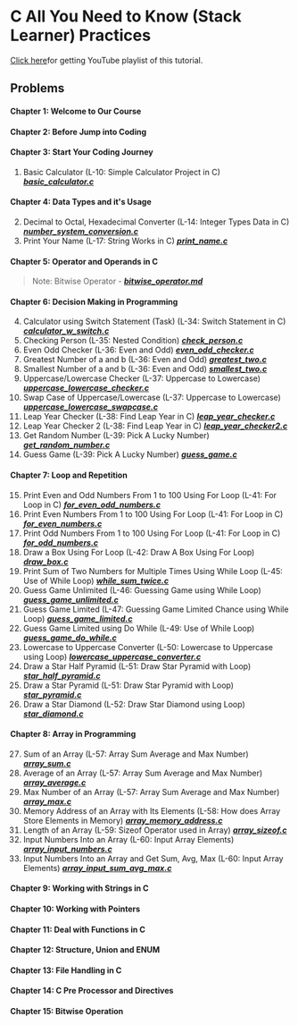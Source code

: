 # C All You Need to Know (Stack Learner) Practices
[Click here](https://www.youtube.com/watch?v=982nK2Vdk_o&list=PL_XxuZqN0xVASsjyqiNzgjUWHbDkN2Scy&index=1)for getting YouTube playlist of this tutorial.

## Problems
#### Chapter 1: Welcome to Our Course
#### Chapter 2: Before Jump into Coding
#### Chapter 3: Start Your Coding Journey
1. Basic Calculator (L-10: Simple Calculator Project in C) ***[basic_calculator.c](./basic_calculator.c)***
#### Chapter 4: Data Types and it's Usage
2. Decimal to Octal, Hexadecimal Converter (L-14: Integer Types Data in C) ***[number_system_conversion.c](number_system_conversion.c)***
3. Print Your Name (L-17: String Works in C) ***[print_name.c](print_name.c)***
#### Chapter 5: Operator and Operands in C
> Note: Bitwise Operator - ***[bitwise_operator.md](./bitwise_operator.md)***
#### Chapter 6: Decision Making in Programming
4. Calculator using Switch Statement (Task) (L-34: Switch Statement in C) ***[calculator_w_switch.c](./calculator_w_switch.c)***
5. Checking Person (L-35: Nested Condition) ***[check_person.c](./check_person.c)***
6. Even Odd Checker (L-36: Even and Odd) ***[even_odd_checker.c](./even_odd_checker.c)***
7. Greatest Number of a and b (L-36: Even and Odd) ***[greatest_two.c](./greatest_two.c)***
8. Smallest Number of a and b (L-36: Even and Odd) ***[smallest_two.c](./smallest_two.c)***
9. Uppercase/Lowercase Checker (L-37: Uppercase to Lowercase) ***[uppercase_lowercase_checker.c](./uppercase_lowercase_checker.c)***
10. Swap Case of Uppercase/Lowercase (L-37: Uppercase to Lowercase) ***[uppercase_lowercase_swapcase.c](./uppercase_lowercase_swapcase.c)***
11. Leap Year Checker (L-38: Find Leap Year in C) ***[leap_year_checker.c](./leap_year_checker.c)***
12. Leap Year Checker 2 (L-38: Find Leap Year in C) ***[leap_year_checker2.c](./leap_year_checker2.c)***
13. Get Random Number (L-39: Pick A Lucky Number) ***[get_random_number.c](./get_random_number.c)***
14. Guess Game (L-39: Pick A Lucky Number) ***[guess_game.c](./guess_game.c)***
#### Chapter 7: Loop and Repetition
15. Print Even and Odd Numbers From 1 to 100 Using For Loop (L-41: For Loop in C) ***[for_even_odd_numbers.c](./for_even_odd_numbers.c)***
16. Print Even Numbers From 1 to 100 Using For Loop (L-41: For Loop in C) ***[for_even_numbers.c](./for_even_numbers.c)***
17. Print Odd Numbers From 1 to 100 Using For Loop (L-41: For Loop in C) ***[for_odd_numbers.c](./for_odd_numbers.c)***
18. Draw a Box Using For Loop (L-42: Draw A Box Using For Loop) ***[draw_box.c](./draw_box.c)***
19. Print Sum of Two Numbers for Multiple Times Using While Loop (L-45: Use of While Loop) ***[while_sum_twice.c](./while_sum_twice.c)***
20. Guess Game Unlimited (L-46: Guessing Game using While Loop) ***[guess_game_unlimited.c](./guess_game_unlimited.c)***
21. Guess Game Limited (L-47: Guessing Game Limited Chance using While Loop) ***[guess_game_limited.c](./guess_game_limited.c)***
22. Guess Game Limited using Do While (L-49: Use of While Loop) ***[guess_game_do_while.c](./guess_game_do_while.c)***
23. Lowercase to Uppercase Converter (L-50: Lowercase to Uppercase using Loop) ***[lowercase_uppercase_converter.c](./lowercase_uppercase_converter.c)***
24. Draw a Star Half Pyramid (L-51: Draw Star Pyramid with Loop) ***[star_half_pyramid.c](./star_half_pyramid.c)***
25. Draw a Star Pyramid (L-51: Draw Star Pyramid with Loop) ***[star_pyramid.c](./star_pyramid.c)***
26. Draw a Star Diamond (L-52: Draw Star Diamond using Loop) ***[star_diamond.c](./star_diamond.c)***
#### Chapter 8: Array in Programming
27. Sum of an Array (L-57: Array Sum Average and Max Number) ***[array_sum.c](./array_sum.c)***
28. Average of an Array (L-57: Array Sum Average and Max Number) ***[array_average.c](./array_average.c)***
29. Max Number of an Array (L-57: Array Sum Average and Max Number) ***[array_max.c](./array_max.c)***
30. Memory Address of an Array with Its Elements (L-58: How does Array Store Elements in Memory) ***[array_memory_address.c](./array_memory_address.c)***
31. Length of an Array (L-59: Sizeof Operator used in Array) ***[array_sizeof.c](./array_sizeof.c)***
32. Input Numbers Into an Array (L-60: Input Array Elements) ***[array_input_numbers.c](./array_input_numbers.c)***
32. Input Numbers Into an Array and Get Sum, Avg, Max (L-60: Input Array Elements) ***[array_input_sum_avg_max.c](./array_input_sum_avg_max.c)***
#### Chapter 9: Working with Strings in C
#### Chapter 10: Working with Pointers
#### Chapter 11: Deal with Functions in C
#### Chapter 12: Structure, Union and ENUM
#### Chapter 13: File Handling in C
#### Chapter 14: C Pre Processor and Directives
#### Chapter 15: Bitwise Operation

